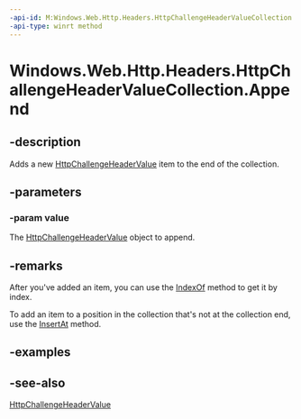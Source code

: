 ```yaml
---
-api-id: M:Windows.Web.Http.Headers.HttpChallengeHeaderValueCollection.Append(Windows.Web.Http.Headers.HttpChallengeHeaderValue)
-api-type: winrt method
---
```


<!-- Method syntax
public void Append(Windows.Web.Http.Headers.HttpChallengeHeaderValue value)
-->

# Windows.Web.Http.Headers.HttpChallengeHeaderValueCollection.Append

## -description
Adds a new [HttpChallengeHeaderValue](httpchallengeheadervalue.md) item to the end of the collection.

## -parameters
### -param value
The [HttpChallengeHeaderValue](httpchallengeheadervalue.md) object to append.

## -remarks
After you've added an item, you can use the [IndexOf](httpchallengeheadervaluecollection_indexof_643099624.md) method to get it by index.

To add an item to a position in the collection that's not at the collection end, use the [InsertAt](httpchallengeheadervaluecollection_insertat_1228553710.md) method.

## -examples

## -see-also
[HttpChallengeHeaderValue](httpchallengeheadervalue.md)